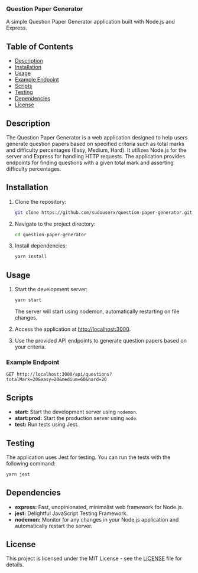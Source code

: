 ### Question Paper Generator

A simple Question Paper Generator application built with Node.js and Express.

## Table of Contents

- [Description](#description)
- [Installation](#installation)
- [Usage](#usage)
- [Example Endpoint](#example-endpoint)
- [Scripts](#scripts)
- [Testing](#testing)
- [Dependencies](#dependencies)
- [License](#license)

## Description

The Question Paper Generator is a web application designed to help users generate question papers based on specified criteria such as total marks and difficulty percentages (Easy, Medium, Hard). It utilizes Node.js for the server and Express for handling HTTP requests. The application provides endpoints for finding questions with a given total mark and asserting difficulty percentages.

## Installation

1. Clone the repository:

   ```bash
   git clone https://github.com/sudouserx/question-paper-generator.git
   ```

2. Navigate to the project directory:

   ```bash
   cd question-paper-generator
   ```

3. Install dependencies:

   ```bash
   yarn install
   ```

## Usage

1. Start the development server:

   ```bash
   yarn start
   ```

   The server will start using nodemon, automatically restarting on file changes.

2. Access the application at [http://localhost:3000](http://localhost:3000).

3. Use the provided API endpoints to generate question papers based on your criteria.

### Example Endpoint

```http
GET http://localhost:3000/api/questions?totalMark=20&easy=20&medium=60&hard=20
```

## Scripts

- **start:** Start the development server using `nodemon`.
- **start:prod:** Start the production server using `node`.
- **test:** Run tests using Jest.

## Testing

The application uses Jest for testing. You can run the tests with the following command:

```bash
yarn jest
```

## Dependencies

- **express:** Fast, unopinionated, minimalist web framework for Node.js.
- **jest:** Delightful JavaScript Testing Framework.
- **nodemon:** Monitor for any changes in your Node.js application and automatically restart the server.

## License

This project is licensed under the MIT License - see the [LICENSE](LICENSE) file for details.